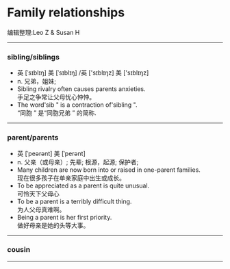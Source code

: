 ﻿Family relationships
====================
编辑整理:Leo Z & Susan H
***
### sibling/siblings
* 英 [ˈsɪblɪŋ]   美 [ˈsɪblɪŋ] /英 ['sɪblɪŋz]   美 ['sɪblɪŋz] 
* n. 兄弟，姐妹;
* Sibling rivalry often causes parents anxieties.  
手足之争常让父母忧心忡忡。
* The word'sib " is a contraction of'sibling ".  
“同胞 ” 是“同胞兄弟 ” 的简称.
***
### parent/parents
* 英 [ˈpeərənt]   美 [ˈperənt]
* n.  父亲（或母亲）; 先辈; 根源，起源; 保护者;
* Many children are now born into or raised in one-parent families.  
现在很多孩子在单亲家庭中出生或成长。
* To be appreciated as a parent is quite unusual.  
可怜天下父母心
* To be a parent is a terribly difficult thing.  
为人父母真难啊。
* Being a parent is her first priority.  
做好母亲是她的头等大事。
***
### cousin
***
